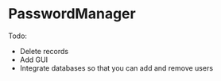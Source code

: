 # PasswordManager 
Todo:
- Delete records
- Add GUI
- Integrate databases so that you can add and remove users
